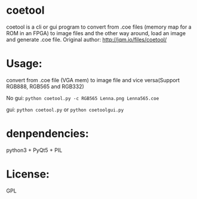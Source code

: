 # coetool
coetool is a cli or gui program to convert from .coe files (memory map for a ROM in an FPGA) to image files and the other way around, load an image and generate .coe file. Original author: http://jqm.io/files/coetool/

# Usage:
convert from .coe file (VGA mem) to image file and vice versa(Support RGB888, RGB565 and RGB332)

No gui:  `python coetool.py -c RGB565 Lenna.png Lenna565.coe`

gui: `python coetool.py` or `python coetoolgui.py`

# denpendencies: 
python3 + PyQt5 + PIL

# License:
GPL
